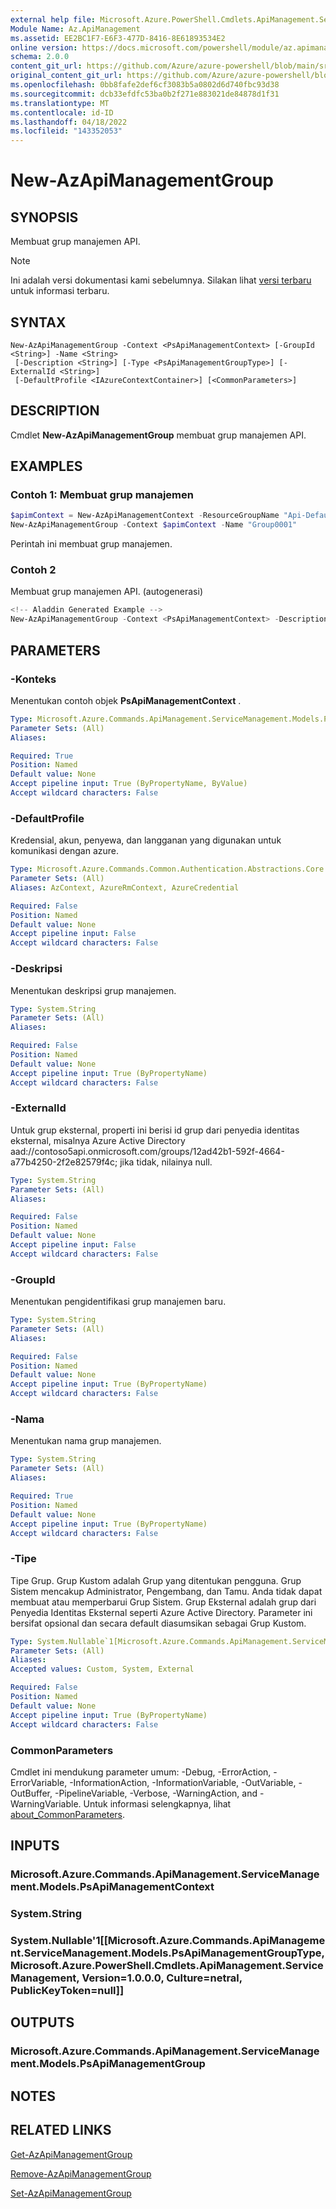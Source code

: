 ```yaml
---
external help file: Microsoft.Azure.PowerShell.Cmdlets.ApiManagement.ServiceManagement.dll-Help.xml
Module Name: Az.ApiManagement
ms.assetid: EE2BC1F7-E6F3-477D-8416-8E61893534E2
online version: https://docs.microsoft.com/powershell/module/az.apimanagement/new-azapimanagementgroup
schema: 2.0.0
content_git_url: https://github.com/Azure/azure-powershell/blob/main/src/ApiManagement/ApiManagement/help/New-AzApiManagementGroup.md
original_content_git_url: https://github.com/Azure/azure-powershell/blob/main/src/ApiManagement/ApiManagement/help/New-AzApiManagementGroup.md
ms.openlocfilehash: 0bb8fafe2def6cf3083b5a0802d6d740fbc93d38
ms.sourcegitcommit: dcb33efdfc53ba0b2f271e883021de84878d1f31
ms.translationtype: MT
ms.contentlocale: id-ID
ms.lasthandoff: 04/18/2022
ms.locfileid: "143352053"
---
```

# New-AzApiManagementGroup

## SYNOPSIS
Membuat grup manajemen API.

> [!NOTE]
>Ini adalah versi dokumentasi kami sebelumnya. Silakan lihat [versi terbaru](/powershell/module/az.apimanagement/new-azapimanagementgroup) untuk informasi terbaru.

## SYNTAX

```
New-AzApiManagementGroup -Context <PsApiManagementContext> [-GroupId <String>] -Name <String>
 [-Description <String>] [-Type <PsApiManagementGroupType>] [-ExternalId <String>]
 [-DefaultProfile <IAzureContextContainer>] [<CommonParameters>]
```

## DESCRIPTION
Cmdlet **New-AzApiManagementGroup** membuat grup manajemen API.

## EXAMPLES

### Contoh 1: Membuat grup manajemen
```powershell
$apimContext = New-AzApiManagementContext -ResourceGroupName "Api-Default-WestUS" -ServiceName "contoso"
New-AzApiManagementGroup -Context $apimContext -Name "Group0001"
```

Perintah ini membuat grup manajemen.

### Contoh 2

Membuat grup manajemen API. (autogenerasi)

```powershell
<!-- Aladdin Generated Example --> 
New-AzApiManagementGroup -Context <PsApiManagementContext> -Description 'Create Echo Api V4' -GroupId '0001' -Name 'Group0001' -Type Custom
```

## PARAMETERS

### -Konteks
Menentukan contoh objek **PsApiManagementContext** .

```yaml
Type: Microsoft.Azure.Commands.ApiManagement.ServiceManagement.Models.PsApiManagementContext
Parameter Sets: (All)
Aliases:

Required: True
Position: Named
Default value: None
Accept pipeline input: True (ByPropertyName, ByValue)
Accept wildcard characters: False
```

### -DefaultProfile
Kredensial, akun, penyewa, dan langganan yang digunakan untuk komunikasi dengan azure.

```yaml
Type: Microsoft.Azure.Commands.Common.Authentication.Abstractions.Core.IAzureContextContainer
Parameter Sets: (All)
Aliases: AzContext, AzureRmContext, AzureCredential

Required: False
Position: Named
Default value: None
Accept pipeline input: False
Accept wildcard characters: False
```

### -Deskripsi
Menentukan deskripsi grup manajemen.

```yaml
Type: System.String
Parameter Sets: (All)
Aliases:

Required: False
Position: Named
Default value: None
Accept pipeline input: True (ByPropertyName)
Accept wildcard characters: False
```

### -ExternalId
Untuk grup eksternal, properti ini berisi id grup dari penyedia identitas eksternal, misalnya Azure Active Directory aad://contoso5api.onmicrosoft.com/groups/12ad42b1-592f-4664-a77b4250-2f2e82579f4c; jika tidak, nilainya null.

```yaml
Type: System.String
Parameter Sets: (All)
Aliases:

Required: False
Position: Named
Default value: None
Accept pipeline input: False
Accept wildcard characters: False
```

### -GroupId
Menentukan pengidentifikasi grup manajemen baru.

```yaml
Type: System.String
Parameter Sets: (All)
Aliases:

Required: False
Position: Named
Default value: None
Accept pipeline input: True (ByPropertyName)
Accept wildcard characters: False
```

### -Nama
Menentukan nama grup manajemen.

```yaml
Type: System.String
Parameter Sets: (All)
Aliases:

Required: True
Position: Named
Default value: None
Accept pipeline input: True (ByPropertyName)
Accept wildcard characters: False
```

### -Tipe
Tipe Grup. Grup Kustom adalah Grup yang ditentukan pengguna. Grup Sistem mencakup Administrator, Pengembang, dan Tamu. Anda tidak dapat membuat atau memperbarui Grup Sistem.  Grup Eksternal adalah grup dari Penyedia Identitas Eksternal seperti Azure Active Directory. Parameter ini bersifat opsional dan secara default diasumsikan sebagai Grup Kustom.

```yaml
Type: System.Nullable`1[Microsoft.Azure.Commands.ApiManagement.ServiceManagement.Models.PsApiManagementGroupType]
Parameter Sets: (All)
Aliases:
Accepted values: Custom, System, External

Required: False
Position: Named
Default value: None
Accept pipeline input: True (ByPropertyName)
Accept wildcard characters: False
```

### CommonParameters
Cmdlet ini mendukung parameter umum: -Debug, -ErrorAction, -ErrorVariable, -InformationAction, -InformationVariable, -OutVariable, -OutBuffer, -PipelineVariable, -Verbose, -WarningAction, and -WarningVariable. Untuk informasi selengkapnya, lihat [about_CommonParameters](http://go.microsoft.com/fwlink/?LinkID=113216).

## INPUTS

### Microsoft.Azure.Commands.ApiManagement.ServiceManagement.Models.PsApiManagementContext

### System.String

### System.Nullable'1[[Microsoft.Azure.Commands.ApiManagement.ServiceManagement.Models.PsApiManagementGroupType, Microsoft.Azure.PowerShell.Cmdlets.ApiManagement.ServiceManagement, Version=1.0.0.0, Culture=netral, PublicKeyToken=null]]

## OUTPUTS

### Microsoft.Azure.Commands.ApiManagement.ServiceManagement.Models.PsApiManagementGroup

## NOTES

## RELATED LINKS

[Get-AzApiManagementGroup](./Get-AzApiManagementGroup.md)

[Remove-AzApiManagementGroup](./Remove-AzApiManagementGroup.md)

[Set-AzApiManagementGroup](./Set-AzApiManagementGroup.md)


